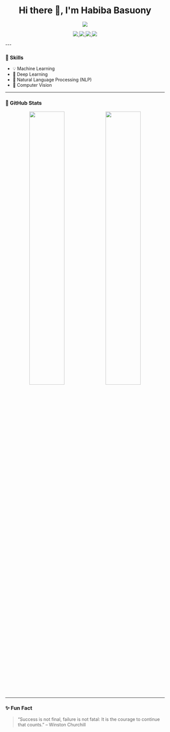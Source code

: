 <h1 align="center">Hi there 👋, I'm Habiba Basuony</h1>

<p align="center">
  <img src="https://readme-typing-svg.demolab.com/?lines=Machine+Learning+Engineer;NLP+%7C+Computer+Vision+Developer;Always+learning+new+things!&center=true&width=440&height=45&color=58A6FF&vCenter=true&pause=1000&size=22" />
</p>

<p align="center">
  <a href="https://www.linkedin.com/">
    <img src="https://img.shields.io/badge/-LinkedIn-blue?style=flat&logo=Linkedin&logoColor=white"/>
  </a>
  <a href="https://www.instagram.com/_habiba_ahmed_0?igsh=MWY2NnRqYzhoMXgyeA==">
    <img src="https://img.shields.io/badge/-Instagram-purple?logo=instagram&logoColor=white"/>
  </a>
  <a href="mailto:0habibaahmed@gmail.com">
    <img src="https://img.shields.io/badge/-Gmail-c14438?style=flat&logo=Gmail&logoColor=white"/>
  </a>
  <a href="https://github.com/habiba-basuony">
    <img src="https://img.shields.io/github/followers/habiba-basuony?label=Follow&style=social"/>
  </a>
</p>
---

### 🧠 Skills

- 💡 Machine Learning  
- 🤖 Deep Learning  
- 🧾 Natural Language Processing (NLP)  
- 📸 Computer Vision  

---

### 🚀 GitHub Stats

<p align="center">
  <img src="https://github-readme-stats.vercel.app/api?username=habiba-basuony&show_icons=true&theme=radical" width="47%" />
  <img src="https://github-readme-streak-stats.herokuapp.com/?user=habiba-basuony&theme=radical" width="47%"/>
</p>

---

### ✨ Fun Fact

> “Success is not final, failure is not fatal: It is the courage to continue that counts.” – Winston Churchill

